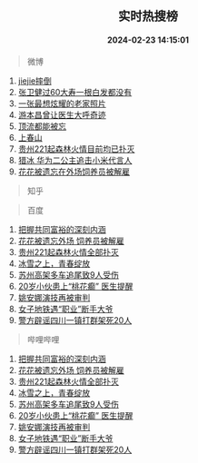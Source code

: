 <div align="center"><h2>实时热搜榜</h2><h4>2024-02-23 14:15:01</h4></div>

> 微博  

1. [jiejie摔倒](https://s.weibo.com/weibo?q=jiejie%E6%91%94%E5%80%92&t=31&band_rank=1&Refer=top)<br />
2. [张卫健过60大寿一根白发都没有](https://s.weibo.com/weibo?q=%23%E5%BC%A0%E5%8D%AB%E5%81%A5%E8%BF%8760%E5%A4%A7%E5%AF%BF%E4%B8%80%E6%A0%B9%E7%99%BD%E5%8F%91%E9%83%BD%E6%B2%A1%E6%9C%89%23&t=31&band_rank=2&Refer=top)<br />
3. [一张最想炫耀的老家照片](https://s.weibo.com/weibo?q=%23%E4%B8%80%E5%BC%A0%E6%9C%80%E6%83%B3%E7%82%AB%E8%80%80%E7%9A%84%E8%80%81%E5%AE%B6%E7%85%A7%E7%89%87%23&t=31&band_rank=3&Refer=top)<br />
4. [游本昌曾让医生大呼奇迹](https://s.weibo.com/weibo?q=%23%E6%B8%B8%E6%9C%AC%E6%98%8C%E6%9B%BE%E8%AE%A9%E5%8C%BB%E7%94%9F%E5%A4%A7%E5%91%BC%E5%A5%87%E8%BF%B9%23&t=31&band_rank=4&Refer=top)<br />
5. [顶流都能被忘](https://s.weibo.com/weibo?q=%E9%A1%B6%E6%B5%81%E9%83%BD%E8%83%BD%E8%A2%AB%E5%BF%98&t=31&band_rank=5&Refer=top)<br />
6. [上春山](https://s.weibo.com/weibo?q=%E4%B8%8A%E6%98%A5%E5%B1%B1&t=31&band_rank=6&Refer=top)<br />
7. [贵州221起森林火情目前均已扑灭](https://s.weibo.com/weibo?q=%23%E8%B4%B5%E5%B7%9E221%E8%B5%B7%E6%A3%AE%E6%9E%97%E7%81%AB%E6%83%85%E7%9B%AE%E5%89%8D%E5%9D%87%E5%B7%B2%E6%89%91%E7%81%AD%23&t=31&band_rank=7&Refer=top)<br />
8. [猎冰 华为二公主追击小米代言人](https://s.weibo.com/weibo?q=%E7%8C%8E%E5%86%B0%20%E5%8D%8E%E4%B8%BA%E4%BA%8C%E5%85%AC%E4%B8%BB%E8%BF%BD%E5%87%BB%E5%B0%8F%E7%B1%B3%E4%BB%A3%E8%A8%80%E4%BA%BA&t=31&band_rank=8&Refer=top)<br />
9. [花花被遗忘在外场饲养员被解雇](https://s.weibo.com/weibo?q=%23%E8%8A%B1%E8%8A%B1%E8%A2%AB%E9%81%97%E5%BF%98%E5%9C%A8%E5%A4%96%E5%9C%BA%E9%A5%B2%E5%85%BB%E5%91%98%E8%A2%AB%E8%A7%A3%E9%9B%87%23&t=31&band_rank=9&Refer=top)<br />

> 知乎  


> 百度  

1. [把握共同富裕的深刻内涵](https://www.baidu.com/s?wd=%E6%8A%8A%E6%8F%A1%E5%85%B1%E5%90%8C%E5%AF%8C%E8%A3%95%E7%9A%84%E6%B7%B1%E5%88%BB%E5%86%85%E6%B6%B5&sa=fyb_news&rsv_dl=fyb_news)<br />
2. [花花被遗忘外场 饲养员被解雇](https://www.baidu.com/s?wd=%E8%8A%B1%E8%8A%B1%E8%A2%AB%E9%81%97%E5%BF%98%E5%A4%96%E5%9C%BA+%E9%A5%B2%E5%85%BB%E5%91%98%E8%A2%AB%E8%A7%A3%E9%9B%87&sa=fyb_news&rsv_dl=fyb_news)<br />
3. [贵州221起森林火情全部扑灭](https://www.baidu.com/s?wd=%E8%B4%B5%E5%B7%9E221%E8%B5%B7%E6%A3%AE%E6%9E%97%E7%81%AB%E6%83%85%E5%85%A8%E9%83%A8%E6%89%91%E7%81%AD&sa=fyb_news&rsv_dl=fyb_news)<br />
4. [冰雪之上，青春绽放](https://www.baidu.com/s?wd=%E5%86%B0%E9%9B%AA%E4%B9%8B%E4%B8%8A%EF%BC%8C%E9%9D%92%E6%98%A5%E7%BB%BD%E6%94%BE&sa=fyb_news&rsv_dl=fyb_news)<br />
5. [苏州高架多车追尾致9人受伤](https://www.baidu.com/s?wd=%E8%8B%8F%E5%B7%9E%E9%AB%98%E6%9E%B6%E5%A4%9A%E8%BD%A6%E8%BF%BD%E5%B0%BE%E8%87%B49%E4%BA%BA%E5%8F%97%E4%BC%A4&sa=fyb_news&rsv_dl=fyb_news)<br />
6. [20岁小伙患上“桃花癫” 医生提醒](https://www.baidu.com/s?wd=20%E5%B2%81%E5%B0%8F%E4%BC%99%E6%82%A3%E4%B8%8A%E2%80%9C%E6%A1%83%E8%8A%B1%E7%99%AB%E2%80%9D+%E5%8C%BB%E7%94%9F%E6%8F%90%E9%86%92&sa=fyb_news&rsv_dl=fyb_news)<br />
7. [姚安娜演技再被审判](https://www.baidu.com/s?wd=%E5%A7%9A%E5%AE%89%E5%A8%9C%E6%BC%94%E6%8A%80%E5%86%8D%E8%A2%AB%E5%AE%A1%E5%88%A4&sa=fyb_news&rsv_dl=fyb_news)<br />
8. [女子地铁遇“职业”断手大爷](https://www.baidu.com/s?wd=%E5%A5%B3%E5%AD%90%E5%9C%B0%E9%93%81%E9%81%87%E2%80%9C%E8%81%8C%E4%B8%9A%E2%80%9D%E6%96%AD%E6%89%8B%E5%A4%A7%E7%88%B7&sa=fyb_news&rsv_dl=fyb_news)<br />
9. [警方辟谣四川一镇打群架死20人](https://www.baidu.com/s?wd=%E8%AD%A6%E6%96%B9%E8%BE%9F%E8%B0%A3%E5%9B%9B%E5%B7%9D%E4%B8%80%E9%95%87%E6%89%93%E7%BE%A4%E6%9E%B6%E6%AD%BB20%E4%BA%BA&sa=fyb_news&rsv_dl=fyb_news)<br />

> 哔哩哔哩  

1. [把握共同富裕的深刻内涵](https://www.baidu.com/s?wd=%E6%8A%8A%E6%8F%A1%E5%85%B1%E5%90%8C%E5%AF%8C%E8%A3%95%E7%9A%84%E6%B7%B1%E5%88%BB%E5%86%85%E6%B6%B5&sa=fyb_news&rsv_dl=fyb_news)<br />
2. [花花被遗忘外场 饲养员被解雇](https://www.baidu.com/s?wd=%E8%8A%B1%E8%8A%B1%E8%A2%AB%E9%81%97%E5%BF%98%E5%A4%96%E5%9C%BA+%E9%A5%B2%E5%85%BB%E5%91%98%E8%A2%AB%E8%A7%A3%E9%9B%87&sa=fyb_news&rsv_dl=fyb_news)<br />
3. [贵州221起森林火情全部扑灭](https://www.baidu.com/s?wd=%E8%B4%B5%E5%B7%9E221%E8%B5%B7%E6%A3%AE%E6%9E%97%E7%81%AB%E6%83%85%E5%85%A8%E9%83%A8%E6%89%91%E7%81%AD&sa=fyb_news&rsv_dl=fyb_news)<br />
4. [冰雪之上，青春绽放](https://www.baidu.com/s?wd=%E5%86%B0%E9%9B%AA%E4%B9%8B%E4%B8%8A%EF%BC%8C%E9%9D%92%E6%98%A5%E7%BB%BD%E6%94%BE&sa=fyb_news&rsv_dl=fyb_news)<br />
5. [苏州高架多车追尾致9人受伤](https://www.baidu.com/s?wd=%E8%8B%8F%E5%B7%9E%E9%AB%98%E6%9E%B6%E5%A4%9A%E8%BD%A6%E8%BF%BD%E5%B0%BE%E8%87%B49%E4%BA%BA%E5%8F%97%E4%BC%A4&sa=fyb_news&rsv_dl=fyb_news)<br />
6. [20岁小伙患上“桃花癫” 医生提醒](https://www.baidu.com/s?wd=20%E5%B2%81%E5%B0%8F%E4%BC%99%E6%82%A3%E4%B8%8A%E2%80%9C%E6%A1%83%E8%8A%B1%E7%99%AB%E2%80%9D+%E5%8C%BB%E7%94%9F%E6%8F%90%E9%86%92&sa=fyb_news&rsv_dl=fyb_news)<br />
7. [姚安娜演技再被审判](https://www.baidu.com/s?wd=%E5%A7%9A%E5%AE%89%E5%A8%9C%E6%BC%94%E6%8A%80%E5%86%8D%E8%A2%AB%E5%AE%A1%E5%88%A4&sa=fyb_news&rsv_dl=fyb_news)<br />
8. [女子地铁遇“职业”断手大爷](https://www.baidu.com/s?wd=%E5%A5%B3%E5%AD%90%E5%9C%B0%E9%93%81%E9%81%87%E2%80%9C%E8%81%8C%E4%B8%9A%E2%80%9D%E6%96%AD%E6%89%8B%E5%A4%A7%E7%88%B7&sa=fyb_news&rsv_dl=fyb_news)<br />
9. [警方辟谣四川一镇打群架死20人](https://www.baidu.com/s?wd=%E8%AD%A6%E6%96%B9%E8%BE%9F%E8%B0%A3%E5%9B%9B%E5%B7%9D%E4%B8%80%E9%95%87%E6%89%93%E7%BE%A4%E6%9E%B6%E6%AD%BB20%E4%BA%BA&sa=fyb_news&rsv_dl=fyb_news)<br />
